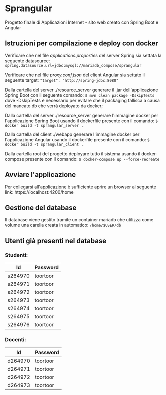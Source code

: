 # Sprangular

Progetto finale di Applicazioni Internet - sito web creato con Spring Boot e Angular

## Istruzioni per compilazione e deploy con docker

Verificare che nel file *applications.properties* del server Spring sia settata la seguente datasource:
```spring.datasource.url=jdbc:mysql://mariadb_compose/sprangular```

Verificare che nel file *proxy.conf.json* del client Angular sia settato il seguente target:
```"target": "http://spring-jdbc:8080"```

Dalla cartella del server ./resource_server generare il .jar dell'applicazione Spring Boot con il seguente comando: 
```$ mvn clean package -DskipTests``` 
dove -DskipTests è necessario per evitare che il packaging fallisca a causa del mancato db che verrà deployato da docker;

Dalla cartella del server ./resource_server generare l'immagine docker per l'applicazione Spring Boot usando il dockerfile presente con il comando:
```$ docker build -t sprangular_server .```

Dalla cartella del client ./webapp generare l'immagine docker per l'applicazione Angular usando il dockerfile presente con il comando:
```$ docker build -t sprangular_client .```

Dalla cartella root del progetto deployare tutto il sistema usando il docker-compose presente con il comando:
```$ docker-compose up --force-recreate```

## Avviare l'applicazione

Per collegarsi all'applicazione è sufficiente aprire un browser al seguente link: https://localhost:4200/home

## Gestione del database

Il database viene gestito tramite un container mariadb che utilizza come volume una carella creata in automatico: ```/home/$USER/db```

## Utenti già presenti nel database

### Studenti:

| Id | Password |
| --- | ----------- |
| s264970 | toortoor |
| s264971 | toortoor |
| s264972 | toortoor |
| s264973 | toortoor |
| s264974 | toortoor |
| s264975 | toortoor |
| s264976 | toortoor |

### Docenti:

| Id | Password |
| --- | ----------- |
| d264970 | toortoor |
| d264971 | toortoor |
| d264972 | toortoor |
| d264973 | toortoor |
